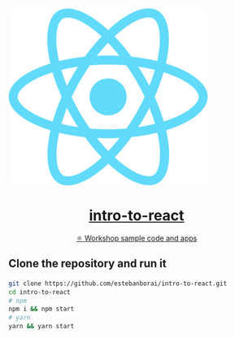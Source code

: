 <a href="https://reactjs.org/">
  <img alt="React.js Logo" src="https://raw.githubusercontent.com/estebanborai/intro-to-react/master/img/react-logo.png" />
  <br />
  <h1 align="center">intro-to-react</h1>
  <p align="center">⚛ Workshop sample code and apps</p>
</a>

## Clone the repository and run it
```bash
git clone https://github.com/estebanborai/intro-to-react.git
cd intro-to-react
# npm
npm i && npm start
# yarn
yarn && yarn start
```
